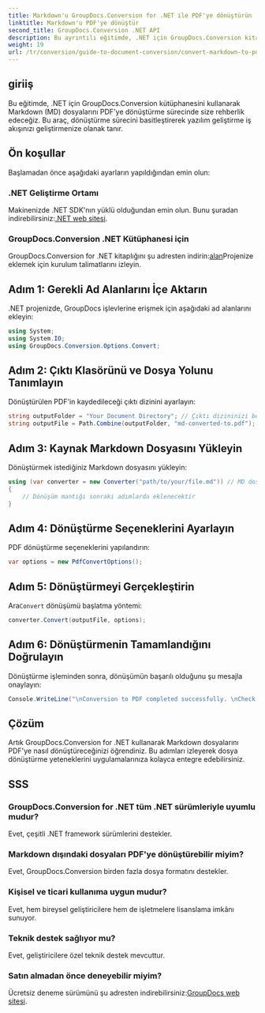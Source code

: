 ```yaml
---
title: Markdown'u GroupDocs.Conversion for .NET ile PDF'ye dönüştürün
linktitle: Markdown'u PDF'ye dönüştür
second_title: GroupDocs.Conversion .NET API
description: Bu ayrıntılı eğitimde, .NET için GroupDocs.Conversion kitaplığını kullanarak Markdown (MD) dosyalarını Taşınabilir Belge Biçimine (PDF) nasıl kolayca dönüştürebileceğinizi öğrenin.
weight: 19
url: /tr/conversion/guide-to-document-conversion/convert-markdown-to-pdf/
---
```

## giriiş

Bu eğitimde, .NET için GroupDocs.Conversion kütüphanesini kullanarak Markdown (MD) dosyalarını PDF'ye dönüştürme sürecinde size rehberlik edeceğiz. Bu araç, dönüştürme sürecini basitleştirerek yazılım geliştirme iş akışınızı geliştirmenize olanak tanır.

## Ön koşullar

Başlamadan önce aşağıdaki ayarların yapıldığından emin olun:

### .NET Geliştirme Ortamı
 Makinenizde .NET SDK'nın yüklü olduğundan emin olun. Bunu şuradan indirebilirsiniz:[.NET web sitesi](https://dotnet.microsoft.com/download).

### GroupDocs.Conversion .NET Kütüphanesi için
 GroupDocs.Conversion for .NET kitaplığını şu adresten indirin:[alan](https://releases.groupdocs.com/conversion/net/)Projenize eklemek için kurulum talimatlarını izleyin.

## Adım 1: Gerekli Ad Alanlarını İçe Aktarın
.NET projenizde, GroupDocs işlevlerine erişmek için aşağıdaki ad alanlarını ekleyin:

```csharp
using System;
using System.IO;
using GroupDocs.Conversion.Options.Convert;
```

## Adım 2: Çıktı Klasörünü ve Dosya Yolunu Tanımlayın
Dönüştürülen PDF'in kaydedileceği çıktı dizinini ayarlayın:

```csharp
string outputFolder = "Your Document Directory"; // Çıktı dizininizi belirtin
string outputFile = Path.Combine(outputFolder, "md-converted-to.pdf");
```

## Adım 3: Kaynak Markdown Dosyasını Yükleyin
Dönüştürmek istediğiniz Markdown dosyasını yükleyin:

```csharp
using (var converter = new Converter("path/to/your/file.md")) // MD dosya yolunuzla değiştirin
{
    // Dönüşüm mantığı sonraki adımlarda eklenecektir
}
```

## Adım 4: Dönüştürme Seçeneklerini Ayarlayın
PDF dönüştürme seçeneklerini yapılandırın:

```csharp
var options = new PdfConvertOptions();
```

## Adım 5: Dönüştürmeyi Gerçekleştirin
 Ara`Convert` dönüşümü başlatma yöntemi:

```csharp
converter.Convert(outputFile, options);
```

## Adım 6: Dönüştürmenin Tamamlandığını Doğrulayın
Dönüştürme işleminden sonra, dönüşümün başarılı olduğunu şu mesajla onaylayın:

```csharp
Console.WriteLine("\nConversion to PDF completed successfully. \nCheck output in {0}", outputFolder);
```

## Çözüm
Artık GroupDocs.Conversion for .NET kullanarak Markdown dosyalarını PDF'ye nasıl dönüştüreceğinizi öğrendiniz. Bu adımları izleyerek dosya dönüştürme yeteneklerini uygulamalarınıza kolayca entegre edebilirsiniz.

## SSS

### GroupDocs.Conversion for .NET tüm .NET sürümleriyle uyumlu mudur?
Evet, çeşitli .NET framework sürümlerini destekler.

### Markdown dışındaki dosyaları PDF'ye dönüştürebilir miyim?
Evet, GroupDocs.Conversion birden fazla dosya formatını destekler.

### Kişisel ve ticari kullanıma uygun mudur?
Evet, hem bireysel geliştiricilere hem de işletmelere lisanslama imkânı sunuyor.

### Teknik destek sağlıyor mu?
Evet, geliştiricilere özel teknik destek mevcuttur.

### Satın almadan önce deneyebilir miyim?
 Ücretsiz deneme sürümünü şu adresten indirebilirsiniz:[GroupDocs web sitesi](https://releases.groupdocs.com/conversion/net/).